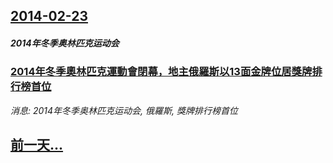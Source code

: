 ## [2014-02-23](/news/2014/02/23/index.md)

##### 2014年冬季奥林匹克运动会
### [2014年冬季奧林匹克運動會閉幕，地主俄羅斯以13面金牌位居獎牌排行榜首位](/news/2014/02/23/2014年冬季奧林匹克運動會閉幕-地主俄羅斯以13面金牌位居獎牌排行榜首位.md)
_消息: 2014年冬季奥林匹克运动会, 俄羅斯, 獎牌排行榜首位_

## [前一天...](/news/2014/02/22/index.md)

